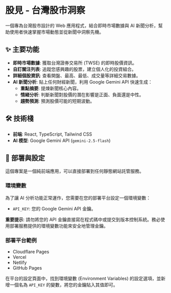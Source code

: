 # 股見 - 台灣股市洞察

一個專為台灣股市設計的 Web 應用程式，結合即時市場數據與 AI 新聞分析，幫助使用者快速掌握市場動態並從新聞中洞察先機。

## ✨ 主要功能

-   **即時市場數據**: 獲取台灣證券交易所 (TWSE) 的即時股價資訊。
-   **自訂關注列表**: 追蹤您感興趣的股票，建立個人化的投資組合。
-   **詳細個股資訊**: 查看開盤、最高、最低、成交量等詳細交易數據。
-   **AI 新聞分析**: 貼上任何財經新聞，利用 Google Gemini API 快速生成：
    -   **重點摘要**: 提煉新聞核心內容。
    -   **情緒分析**: 判斷新聞對股價的潛在影響是正面、負面還是中性。
    -   **趨勢預測**: 預測股價可能的短期波動。

## 🛠️ 技術棧

-   **前端**: React, TypeScript, Tailwind CSS
-   **AI 模型**: Google Gemini API (`gemini-2.5-flash`)

## 🚀 部署與設定

這個專案是一個純前端應用，可以直接部署到任何靜態網站託管服務。

### 環境變數

為了讓 AI 分析功能正常運作，您需要在您的部署平台設定一個環境變數：

-   `API_KEY`: 您的 Google Gemini API 金鑰。

**重要提示**: 請勿將您的 API 金鑰直接寫在程式碼中或提交到版本控制系統。務必使用部署服務提供的環境變數功能來安全地管理金鑰。

### 部署平台範例

-   Cloudflare Pages
-   Vercel
-   Netlify
-   GitHub Pages

在平台的設定頁面中，找到環境變數 (Environment Variables) 的設定選項，並新增一個名為 `API_KEY` 的變數，將您的金鑰貼入其值即可。
